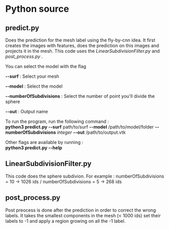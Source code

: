 # Python source

## predict.py
Does the prediction for the mesh label using the fly-by-cnn idea. It first creates the images with features, does the prediction on this images and projects it in the mesh. This code uses the *LinearSubdivisionFilter.py* and *post_process.py* .

You can select the model with the flag 

__--surf__ : Select your mesh

__--model__ : Select the model

__--numberOfSubdivisions__ : Select the number of point you'll divide the sphere 

__--out__ : Output name


To run the program, run the following command :  
__python3 predict.py --surf__ path/to/surf __--model__ /path/to/model/folder __--numberOfSubdivisions__ *integer* __--out__ /path/to/output.vtk

Other flags are available by running :  
__python3 predict.py --help__

## LinearSubdivisionFilter.py
This code does the sphere subdivion. For example : numberOfSubdivisions = 10 -> 1026 ids / numberOfSubdivisions = 5 -> 268 ids 

## post_process.py
Post preocess is done after the prediction in order to correct the wrong labels. It takes the smallest components in the mesh (< 1000 ids) set their labels to -1 and apply a region growing on all the -1 label.